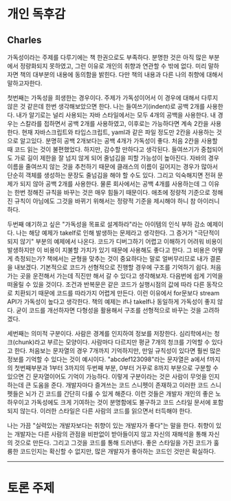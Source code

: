 # 개인 독후감

## Charles
 가독성이라는 주제를 다루기에는 책 한권으로도 부족하다. 분명한 것은 아직 많은
부분에서 정량화되지 못하였고, 그런 이유로 개인의 취향과 연관할 수 밖에 없다. 미리
말하자면 책의 대부분의 내용에 동의함을 밝힌다. 다만 책의 내용과 다른 나의 취향에
대해서 말하고자한다.

 첫번째는 가독성을 희생한는 경우이다. 주제가 가독성이어서 이 경우에 대해서 다루지 
않은 것 같은데 한번 생각해보았으면 한다. 나는 들여쓰기(indent)로 공백 2개를
사용한다. 내가 알기로는 널리 사용되는 자바 스타일에서는 모두 4개의 공백을 사용한다. 
내 경우는 스칼라를 접하면서 공백 2개를 사용하였고, 이후로는 가능하다면 계속 2칸을
사용한다. 현재 자바스크립트와 타입스크립트, yaml과 같은 파일 정도만 2칸을 사용하는
것으로 알고있다. 분명히 공백 2개보다는 공백 4개가 가독성이 좋다. 처음 2칸을 사용할 
때 코드 읽는 것이 불편했었다. 하지만, 감수할 만하다고 생각된다. 들여쓰기가 중첩되어도
가로 길이 제한을 잘 넘지 않게 되어 줄넘김을 피할 가능성이 높아진다. 자바의 경우
이름을 줄여쓰지 않는 것을 추천하기 때문에 클래스의 이름이 길어지는 경우가 많아서
단순히 객체를 생성하는 문장도 줄넘김을 해야 할 수도 있다. 그리고 익숙해지면 전혀
문제가 되지 않아 공백 2개를 사용한다. 물론 회사에서는 공백 4개를 사용하는데 그 
이유는 한번 정해진 규칙을 바꾸는 것은 매우 힘들기 때문이다. 애초에 정량적 기준으로
정해진 규칙이 아님에도 그것을 바뀌기 위해서는 정량적 기준을 제시해야 하니 참
아이러니하다.

두번째 얘기하고 싶은 "가독성을 목표로 설계하라"라는 아이템의 인식 부하 감소 예제이다.
나는 해당 예제가 takeIf로 인해 발생하는 문제라고 생각한다. 그 증거가 "극단적이 되지
않기" 부분의 예제에서 나온다. 코드가 디버그하기 어렵고 이해하기 어려워 비용이
발생하지만 이 비용이 지불할 가치가 있기 때문에 사용해도 좋다고 한다. 그 비용은 어떻게
측정되는가? 책에서는 균형을 맞추는 것이 중요하다는 말로 얼버무리므로 내가 결론을
내보겠다. 기본적으로 코드가 선형적으로 진행할 경우에 구조를 기억하기 쉽다. 처음 가는
곳을 운전해서 가는데 직진만 해서 갈 수 있다고 생각해보자. 다음번에 쉽게 기억을 떠올릴
수 있을 것이다. 조건과 반복문은 같은 코드가 실행시점의 값에 따라 다른 동작으로
치환되기 때문에 코드를 따라가지 어렵게 만든다. 이런 이유에서 for문보다 stream API가
가독성이 높다고 생각한다. 책의 예제는 if나 takeIf나 동일하게 가독성이 좋지 않다.
굳이 코드를 개선하자면 다형성을 활용해서 구조를 선형적으로 바꾸는 것을 고려하겠다.

 세번째는 의미적 구분이다. 사람은 경계를 인지하여 정보를 저장한다. 심리학에서는
청크(chunk)라고 부르는 모양이다. 사람마다 다르지만 평균 7개의 청크를 기억할 수
있다고 한다. 처음보는 문자열의 경우 7개까지 기억하지만, 만일 규칙성이 있다면 훨씬
많은 정보를 기억할 수 있다는 것이 예시이다. "abcdef123098"라는 문자열은 a에서
f까지의 첫번째부분과 1부터 3까지의 두번째 부분, 0부터 거꾸로 8까지 부분으로 구분할
수 있으면 긴 문자열이어도 기억이 가능하다. 이렇게 구분이라는 것은 사람이 무엇을
인지하는데 큰 도움을 준다. 개발자마다 즐겨쓰는 코드 스니펫이 존재하고 이러한 코드
스니펫들은 뇌가 긴 코드를 간단히 다룰 수 있게 해준다. 이런 것들은 개발자 개인의 좋은
노하우이고 가독성에도 크게 기여하는 것이 분명함에도 불구하고 코드 스타일 문서에
포함되지 않는다. 이러한 스타일은 다른 사람의 코드를 읽으면서 터득해야 한다.

 나는 가끔 "실력있는 개발자보다는 취향이 있는 개발자가 좋다"는 말을 한다. 취향이 있는
개발자는 다른 사람의 관점을 비판없이 받아들이지 않고 자신의 재해석을 통해 자신의
것으로 만든다. 그리고 그것을 코드를 통해 드러낸다. 좋은 스타일을 가진 코드가 훌륭한
코드인지는 확신할 수 없지만, 많은 개발자가 좋아하는 코드인 것만은 확실하다.

---

# 토론 주제